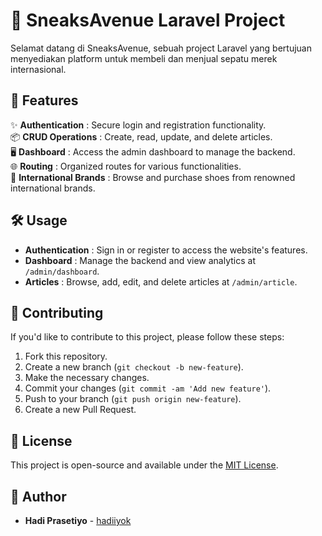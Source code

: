 # 🚀 SneaksAvenue Laravel Project

Selamat datang di SneaksAvenue, sebuah project Laravel yang bertujuan menyediakan platform untuk membeli dan menjual sepatu merek internasional.

## 🌟 Features

✨ **Authentication**       : Secure login and registration functionality.  
📦 **CRUD Operations**      : Create, read, update, and delete articles.  
🖥️ **Dashboard**            : Access the admin dashboard to manage the backend.  
🌐 **Routing**              : Organized routes for various functionalities.  
👟 **International Brands** : Browse and purchase shoes from renowned international brands.

## 🛠️ Usage

*   **Authentication** : Sign in or register to access the website's features.
*   **Dashboard**      : Manage the backend and view analytics at `/admin/dashboard`.
*   **Articles**       : Browse, add, edit, and delete articles at `/admin/article`.

## 🤝 Contributing

If you'd like to contribute to this project, please follow these steps:
1. Fork this repository.
2. Create a new branch (`git checkout -b new-feature`).
3. Make the necessary changes.
4. Commit your changes (`git commit -am 'Add new feature'`).
5. Push to your branch (`git push origin new-feature`).
6. Create a new Pull Request.

## 📜 License 
This project is open-source and available under the [MIT License](LICENSE).

## 👤 Author
- **Hadi Prasetiyo** - [hadiiyok](https://github.com/hadiprasetiyo)
